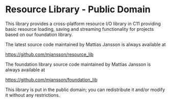 # Resource Library  -  Public Domain

This library provides a cross-platform resource I/O library in C11 providing
basic resource loading, saving and streaming functionality for projects based
on our foundation library.
  
The latest source code maintained by Mattias Jansson is always available at

https://github.com/mjansson/resource_lib

The foundation library source code maintained by Mattias Jansson is always available at

https://github.com/mjansson/foundation_lib

This library is put in the public domain; you can redistribute it and/or modify it without any restrictions.

